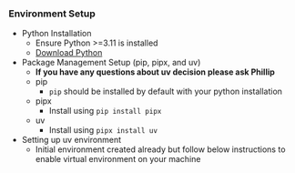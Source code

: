 ### Environment Setup
- Python Installation
	- Ensure Python >=3.11 is installed
	- [Download Python](https://www.python.org/downloads/)
- Package Management Setup (pip, pipx, and uv)
	- **If you have any questions about uv decision please ask Phillip**
	- pip
		- `pip` should be installed by default with your python installation
	- pipx
		-  Install using `pip install pipx`
	- uv
		- Install using `pipx install uv`
- Setting up uv environment
	- Initial environment created already but follow below instructions to enable virtual environment on your machine
